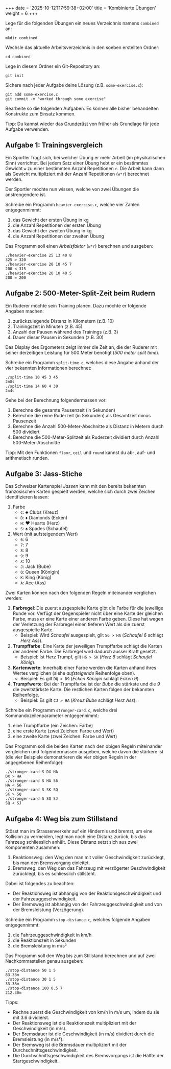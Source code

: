 +++
date = '2025-10-12T17:59:38+02:00'
title = 'Kombinierte Übungen'
weight = 6
+++

Lege für die folgenden Übungen ein neues Verzeichnis namens `combined` an:

    mkdir combined

Wechsle das aktuelle Arbeitsverzeichnis in den soeben erstellten Ordner:

    cd combined

Lege in diesem Ordner ein Git-Repository an:

    git init

Sichere nach jeder Aufgabe deine Lösung (z.B. `some-exercise.c`):

    git add some-exercise.c
    git commit -m "worked through some exercise"

Bearbeite so die folgenden Aufgaben. Es können alle bisher behandelten Konstrukte zum Einsatz kommen.

Tipp: Du kannst wieder das [Grunderüst](/ipt/operatoren-und-ausdruecke/#aufgabe-0-grundgerüst) von früher als Grundlage für jede Aufgabe verwenden.

## Aufgabe 1: Trainingsvergleich

Ein Sportler fragt sich, bei welcher Übung er mehr Arbeit (im physikalischen Sinn) verrichtet. Bei jedem Satz einer Übung hebt er ein bestimmtes Gewicht `w` zu einer bestimmten Anzahl Repetitionen `r`. Die Arbeit kann dann als Gewicht multipliziert mit der Anzahl Repetitionen (`w*r`) berechnet werden.

Der Sportler möchte nun wissen, welche von zwei Übungen die anstrengendere ist.

Schreibe ein Programm `heavier-exercise.c`, welche vier Zahlen entgegenmimmt:

1. das Gewicht der ersten Übung in kg
2. die Anzahl Repetitionen der ersten Übung
3. das Gewicht der zweiten Übung in kg
4. die Anzahl Repetitionen der zweiten Übung

Das Programm soll einen _Arbeisfaktor_ (`w*r`) berechnen und ausgeben:

```plain
./heavier-exercise 25 13 40 8
325 > 320
./heavier-exercise 20 10 45 7
200 < 315
./heavier-exercise 20 10 40 5
200 = 200
```

## Aufgabe 2: 500-Meter-Split-Zeit beim Rudern

Ein Ruderer möchte sein Training planen. Dazu möchte er folgende Angaben machen:

1. zurückzulegende Distanz in Kilometern (z.B. 10)
2. Trainingszeit in Minuten (z.B. 45)
3. Anzahl der Pausen während des Trainings (z.B. 3)
4. Dauer dieser Pausen in Sekunden (z.B. 30)

Das Display des Ergometers zeigt immer die Zeit an, die der Ruderer mit seiner derzeitigen Leistung für 500 Meter benötigt (_500 meter split time_).

Schreibe ein Programm `split-time.c`, welches diese Angabe anhand der vier bekannten Informationen berechnet:

```plain
./split-time 10 45 3 45
2m8s
./split-time 14 60 4 30
2m4s
```

Gehe bei der Berechnung folgendermassen vor:

1. Berechne die gesamte Pausenzeit (in Sekunden)
2. Berechne die reine Ruderzeit (in Sekunden) als Gesamtzeit minus Pausenzeit
3. Berechne die Anzahl 500-Meter-Abschnitte als Distanz in Metern durch 500 dividiert
4. Berechne die 500-Meter-Splitzeit als Ruderzeit dividiert durch Anzahl 500-Meter-Abschnitte

Tipp: Mit den Funktionen `floor`, `ceil` und `round` kannst du ab-, auf- und arithmetisch runden.

## Aufgabe 3: Jass-Stiche

Das Schweizer Kartenspiel _Jassen_ kann mit den bereits bekannten französischen Karten gespielt werden, welche sich durch zwei Zeichen identifizieren lassen:

1. Farbe
    - `C`: ♣ Clubs (Kreuz)
    - `D`: ♦ Diamonds (Ecken)
    - `H`: ♥ Hearts (Herz)
    - `S`: ♠ Spades (Schaufel)
2. Wert (mit aufsteigendem Wert)
    - `6`: 6
    - `7`: 7
    - `8`: 8
    - `9`: 9
    - `X`: 10
    - `J`: Jack (Bube)
    - `Q`: Queen (Königin)
    - `K`: King (König)
    - `A`: Ace (Ass)

Zwei Karten können nach den folgenden Regeln miteinander verglichen werden:

1. **Farbregel**: Die zuerst ausgespielte Karte gibt die Farbe für die jeweilige Runde vor. Verfügt der Gegenspieler nicht über eine Karte der gleichen Farbe, muss er eine Karte einer anderen Farbe geben. Diese hat wegen der Verletzung der Farbregel einen tieferen Wert als die zuerst ausgespielte Karte.
    - Beispiel: Wird _Schaufel_ ausgespielt, gilt `S6 > HA` (_Schaufel 6_ schlägt _Herz Ass_).
1. **Trumpffarbe**: Eine Karte der jeweiligen Trumpffarbe schlägt die Karten der anderen Farbe. Die Farbregel wird dadurch ausser Kraft gesetzt.
    - Beispiel: Ist _Herz_ Trumpf, gilt `H6 > SK` (_Herz 6_ schlägt _Schaufel König_).
1. **Kartenwerte**: Innerhalb einer Farbe werden die Karten anhand ihres Wertes verglichen (siehe _aufsteigende_ Reihenfolge oben).
    - Beispiel: Es gilt `DQ > D9` (_Ecken Königin_ schlägt _Ecken 9_).
1. **Trumpfwerte**: Bei der Trumpffarbe ist der _Bube_ die stärkste und die _9_ die zweitstärkste Karte. Die restlichen Karten folgen der bekannten Reihenfolge.
    - Beispiel: Es gilt `CJ > HA` (_Kreuz Bube_ schlägt _Herz Ass_).

Schreibe ein Programm `stronger-card.c`, welche drei Kommandozeilenparameter entgegennimmt:

1. eine Trumpffarbe (ein Zeichen: Farbe)
2. eine erste Karte (zwei Zeichen: Farbe und Wert)
3. eine zweite Karte (zwei Zeichen: Farbe und Wert)

Das Programm soll die beiden Karten nach den obigen Regeln miteinander vergleichen und folgendermassen ausgeben, welche davon die stärkere ist (die vier Beispiele demonstrieren die vier obigen Regeln in der angegebenen Reihenfolge):

```plain
./stronger-card S DX HA
DX > HA
./stronger-card S HA S6
HA < S6
./stronger-card S SK SQ
SK > SQ
./stronger-card S SQ SJ
SQ < SJ
```

## Aufgabe 4: Weg bis zum Stillstand

Stösst man im Strassenverkehr auf ein Hindernis und bremst, um eine Kollision zu vermeiden, legt man noch eine Distanz zurück, bis das Fahrzeug schliesslich anhält. Diese Distanz setzt sich aus zwei Komponenten zusammen:

1. Reaktionsweg: den Weg den man mit voller Geschwindigkeit zurücklegt, bis man den Bremsvorgang einleitet.
2. Bremsweg: den Weg den das Fahrzeug mit verzögerter Geschwindigkeit zurücklegt, bis es schliesslich stillsteht.

Dabei ist folgendes zu beachten:

- Der Reaktionsweg ist abhängig von der Reaktionsgeschwindigkeit und der Fahrzeuggeschwindigkeit.
- Der Bremsweg ist abhängig von der Fahrzeuggeschwindigkeit und von der Bremsleistung (Verzögerung).

Schreibe ein Programm `stop-distance.c`, welches folgende Angaben entgegennimmt:

1. die Fahrzeuggeschwindigkeit in km/h
2. die Reaktionszeit in Sekunden
3. die Bremsleistung in m/s²

Das Programm soll den Weg bis zum Stillstand berechnen und auf zwei Nachkommastellen genau ausgeben:

```plain
./stop-distance 50 1 5
83.33m
./stop-distance 30 1 5
33.33m
./stop-distance 100 0.5 7
212.30m
```

Tipps:

- Rechne zuerst die Geschwindigkeit von km/h in m/s um, indem du sie mit 3.6 dividierst.
- Der Reaktionsweg ist die Reaktionszeit multipliziert mit der Geschwindigkeit (in m/s).
- Der Bremsdauer ist die Geschwindigkeit (in m/s) dividiert durch die Bremsleistung (in m/s²).
- Der Bremsweg ist die Bremsdauer multipliziert mit der Durchschnittsgeschwindigkeit.
- Die Durchschnittsgeschwindigkeit des Bremsvorgangs ist die Hälfte der Startgeschwindigkeit.

